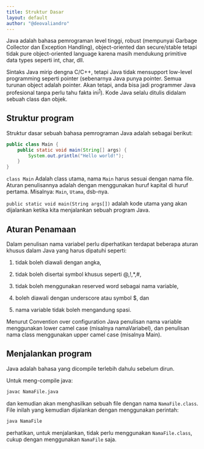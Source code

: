 ```yaml
---
title: Struktur Dasar
layout: default
author: "@deovaliandro"
---
```



Java adalah bahasa pemrograman level tinggi, robust (mempunyai Garbage Collector
dan Exception Handling), object-oriented dan secure/stable tetapi tidak pure
object-oriented language karena masih mendukung primitive data types seperti
int, char, dll. 

Sintaks Java mirip dengna C/C++, tetapi Java tidak mensupport low-level
programming seperti pointer (sebenarnya Java punya pointer. Semua turunan object
adalah pointer. Akan tetapi, anda bisa jadi programmer Java profesional tanpa
perlu tahu fakta ini<sup>[1]</sup>). Kode Java selalu ditulis didalam sebuah
class dan objek.

[1]: https://jekjektuanakal.my.id/post/peta-jalan-pejuang-cpp-2/

## Struktur program

Struktur dasar sebuah bahasa pemrograman Java adalah sebagai berikut:

```java
public class Main {
    public static void main(String[] args) {
        System.out.println("Hello world!");
    }
}
```

`class Main` Adalah class utama, nama `Main` harus sesuai dengan nama file.
Aturan penulisannya adalah dengan menggunakan huruf kapital di huruf pertama.
Misalnya: `Main`, `Utama`, dsb-nya.

`public static void main(String args[])` adalah kode utama yang akan dijalankan
ketika kita menjalankan sebuah program Java.

## Aturan Penamaan

Dalam penulisan nama variabel perlu diperhatikan terdapat beberapa aturan khusus
dalam Java yang harus dipatuhi seperti:

1. tidak boleh diawali dengan angka,

2. tidak boleh disertai symbol khusus seperti @,!,*,#,

3. tidak boleh menggunakan reserved word sebagai nama variable,

4. boleh diawali dengan underscore atau symbol $, dan

5. nama variable tidak boleh mengandung spasi.

Menurut Convention over configuration Java penulisan nama variable menggunakan
lower camel case (misalnya namaVariabel), dan penulisan nama class menggunakan
upper camel case (misalnya Main).

## Menjalankan program

Java adalah bahasa yang dicompile terlebih dahulu sebelum dirun.

Untuk meng-compile java:

```bash
javac NamaFile.java
```

dan kemudian akan menghasilkan sebuah file dengan nama `NamaFile.class`.
File inilah yang kemudian dijalankan dengan menggunakan perintah:

```bash
java NamaFile
```
perhatikan, untuk menjalankan, tidak perlu menggunakan `NamaFile.class`, cukup
dengan menggunakan `NamaFile` saja.
